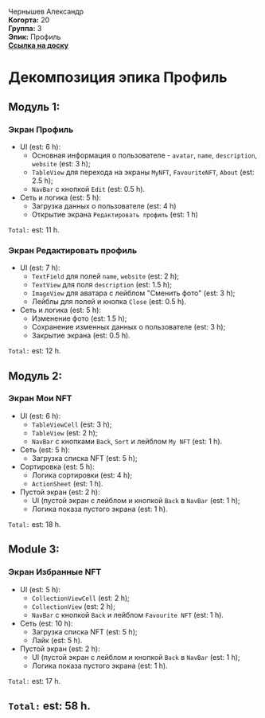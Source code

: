Чернышев Александр\
<b>Когорта:</b> 20\
<b>Группа:</b> 3\
<b>Эпик:</b> Профиль\
<b>[Ссылка на доску](https://ya.ru/)</b>

# Декомпозиция эпика Профиль

## Модуль 1:
### Экран Профиль
- UI (est: 6 h):
    - Основная информация о пользователе - `avatar`, `name`, `description`, `website` (est: 3 h);
    - `TableView` для перехода на экраны `MyNFT`, `FavouriteNFT`, `About` (est: 2.5 h);
    - `NavBar` с кнопкой `Edit` (est: 0.5 h).
- Сеть и логика (est: 5 h):
    - Загрузка данных о пользователе (est: 4 h)
    - Открытие экрана `Редактировать профиль` (est: 1 h)

`Total:` est: 11 h.

### Экран Редактировать профиль
- UI (est: 7 h):
    - `TextField` для полей `name`, `website` (est: 2 h);
    - `TextView` для поля `description` (est: 1.5 h);
    - `ImageView` для аватара с лейблом "Сменить фото" (est: 3 h);
    - Лейблы для полей и кнопка `Close` (est: 0.5 h).
- Сеть и логика (est: 5 h):
    - Изменение фото (est: 1.5 h);
    - Сохранение изменных данных о пользователе (est: 3 h);
    - Закрытие экрана (est: 0.5 h).

`Total:` est: 12 h.

## Модуль 2:
### Экран Мои NFT
- UI (est: 6 h):
    - `TableViewCell` (est: 3 h);
    - `TableView` (est: 2 h);
    - `NavBar` с кнопками `Back`, `Sort` и лейблом `My NFT` (est: 1 h).
- Сеть (est: 5 h):
    - Загрузка списка NFT (est: 5 h);
- Сортировка (est: 5 h):
    - Логика сортировки (est: 4 h);
    - `ActionSheet` (est: 1 h).
- Пустой экран (est: 2 h):
    - UI (пустой экран с лейблом и кнопкой `Back` в `NavBar` (est: 1 h);
    - Логика показа пустого экрана (est: 1 h).
    
`Total:` est: 18 h.

## Module 3:
### Экран Избранные NFT
- UI (est: 5 h):
    - `CollectionViewCell` (est: 2 h);
    - `CollectionView` (est: 2 h);
    - `NavBar` с кнопкой `Back` и лейблом `Favourite NFT` (est: 1 h).
- Сеть (est: 10 h):
    - Загрузка списка NFT (est: 5 h);
    - Лайк (est: 5 h).
- Пустой экран (est: 2 h):
    - UI (пустой экран с лейблом и кнопкой `Back` в `NavBar` (est: 1 h);
    - Логика показа пустого экрана (est: 1 h).

`Total:` est: 17 h.
    
## `Total:` est: 58 h.
